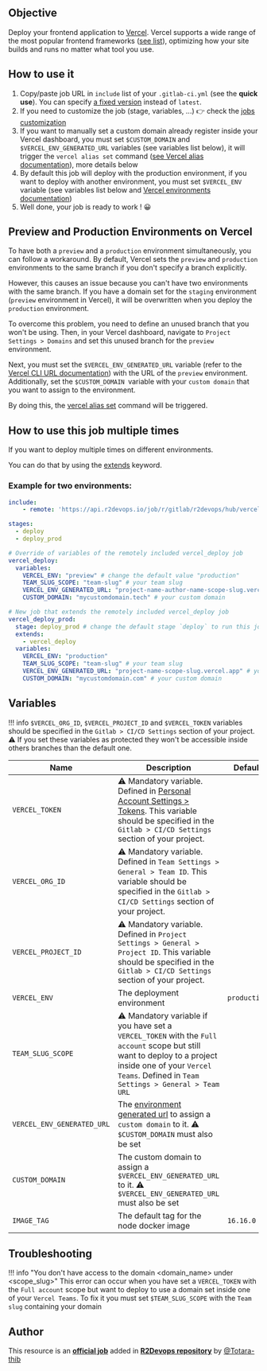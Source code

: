 ## Objective

Deploy your frontend application to [Vercel](https://vercel.com). Vercel supports a wide range of the most popular frontend frameworks ([see list](https://vercel.com/docs/frameworks)), optimizing how your site builds and runs no matter what tool you use.

## How to use it

1. Copy/paste job URL in `include` list of your `.gitlab-ci.yml` (see the **quick use**). You can specify [a fixed version](https://docs.r2devops.io/get-started/use-templates/#versioning) instead of `latest`.
1. If you need to customize the job (stage, variables, ...) 👉 check the [jobs
   customization](https://docs.r2devops.io/get-started/use-templates/#job-templates-customization)
1. If you want to manually set a custom domain already register inside your Vercel dashboard, you must set `$CUSTOM_DOMAIN` and `$VERCEL_ENV_GENERATED_URL` variables (see variables list below), it will trigger the `vercel alias set` command ([see Vercel alias documentation](https://vercel.com/docs/cli/alias)), more details below
1. By default this job will deploy with the production environment, if you want to deploy with another environment, you must set `$VERCEL_ENV` variable (see variables list below and [Vercel environments documentation](https://vercel.com/docs/concepts/deployments/environments))
1. Well done, your job is ready to work ! 😀

## Preview and Production Environments on Vercel

To have both a `preview` and a `production` environment simultaneously, you can follow a workaround. By default, Vercel sets the `preview` and `production` environments to the same branch if you don't specify a branch explicitly.

However, this causes an issue because you can't have two environments with the same branch. If you have a domain set for the `staging` environment (`preview` environment in Vercel), it will be overwritten when you deploy the `production` environment.

To overcome this problem, you need to define an unused branch that you won't be using. Then, in your Vercel dashboard, navigate to `Project Settings > Domains` and set this unused branch for the `preview` environment.

Next, you must set the `$VERCEL_ENV_GENERATED_URL` variable (refer to the [Vercel CLI URL documentation](https://vercel.com/docs/concepts/deployments/generated-urls#url-with-vercel-cli)) with the URL of the `preview` environment. Additionally, set the `$CUSTOM_DOMAIN `variable with your `custom domain` that you want to assign to the environment.

By doing this, the [vercel alias set](https://vercel.com/docs/cli/alias) command will be triggered.

## How to use this job multiple times

If you want to deploy multiple times on different environments.

You can do that by using the [extends](https://docs.gitlab.com/ee/ci/yaml/#extends) keyword.

### Example for two environments:

```yml
include:
    - remote: 'https://api.r2devops.io/job/r/gitlab/r2devops/hub/vercel_deploy.yml'

stages:
  - deploy
  - deploy_prod

# Override of variables of the remotely included vercel_deploy job
vercel_deploy: 
  variables:
    VERCEL_ENV: "preview" # change the default value "production"
    TEAM_SLUG_SCOPE: "team-slug" # your team slug
    VERCEL_ENV_GENERATED_URL: "project-name-author-name-scope-slug.vercel.app" # your vercel preview environment generated url
    CUSTOM_DOMAIN: "mycustomdomain.tech" # your custom domain

# New job that extends the remotely included vercel_deploy job
vercel_deploy_prod: 
  stage: deploy_prod # change the default stage `deploy` to run this job after the preview deployment
  extends:
    - vercel_deploy
  variables:
    VERCEL_ENV: "production"
    TEAM_SLUG_SCOPE: "team-slug" # your team slug
    VERCEL_ENV_GENERATED_URL: "project-name-scope-slug.vercel.app" # your vercel production environment generated url
    CUSTOM_DOMAIN: "mycustomdomain.com" # your custom domain
```

## Variables

!!! info
    `$VERCEL_ORG_ID`, `$VERCEL_PROJECT_ID` and `$VERCEL_TOKEN` variables should be specified in the `Gitlab > CI/CD Settings` section of your project.
    ⚠️ If you set these variables as protected they won't be accessible inside others branches than the default one.

| Name                                  | Description                                                                                                                                   | Default              |
| ------------------------------------- | --------------------------------------------------------------------------------------------------------------------------------------------- | -------------------- |
| `VERCEL_TOKEN` <img width=100/> | ⚠️ Mandatory variable. Defined in [Personal Account Settings > Tokens](https://vercel.com/account/tokens). This variable should be specified in the `Gitlab > CI/CD Settings` section of your project. <img width=175/> | ` ` <img width=100/> |
| `VERCEL_ORG_ID` <img width=100/> | ⚠️ Mandatory variable. Defined in `Team Settings > General > Team ID`. This variable should be specified in the `Gitlab > CI/CD Settings` section of your project. <img width=175/> | ` ` <img width=100/> |
| `VERCEL_PROJECT_ID` <img width=100/> | ⚠️ Mandatory variable. Defined in `Project Settings > General > Project ID`. This variable should be specified in the `Gitlab > CI/CD Settings` section of your project. <img width=175/> | ` ` <img width=100/> |
| `VERCEL_ENV`| The deployment environment | `production` |
| `TEAM_SLUG_SCOPE`| ⚠️ Mandatory variable if you have set a `VERCEL_TOKEN` with the `Full account` scope but still want to deploy to a project inside one of your `Vercel Teams`. Defined in `Team Settings > General > Team URL`| ` ` |
| `VERCEL_ENV_GENERATED_URL`             | The [environment generated url](https://vercel.com/docs/concepts/deployments/generated-urls#url-with-vercel-cli) to assign a `custom domain` to it. ⚠️ `$CUSTOM_DOMAIN` must also be set                                                                                                                           | ` `              |
| `CUSTOM_DOMAIN`                 | The custom domain to assign a `$VERCEL_ENV_GENERATED_URL` to it.        ⚠️ `$VERCEL_ENV_GENERATED_URL` must also be set                                                                                                                       | ` `             |
| `IMAGE_TAG`                           | The default tag for the node docker image                                                                                                          | `16.16.0`          |

## Troubleshooting

!!! info "You don't have access to the domain <domain_name> under <scope_slug>"
    This error can occur when you have set a `VERCEL_TOKEN` with the `Full account` scope but want to deploy to use a domain set inside one of your `Vercel Teams`.
    To fix it you must set `$TEAM_SLUG_SCOPE` with the `Team slug` containing your domain

## Author

This resource is an **[official job](https://docs.r2devops.io/get-started/faq/#use-a-template)** added in [**R2Devops repository**](https://gitlab.com/r2devops/hub) by [@Totara-thib](https://gitlab.com/Totara-thib)
